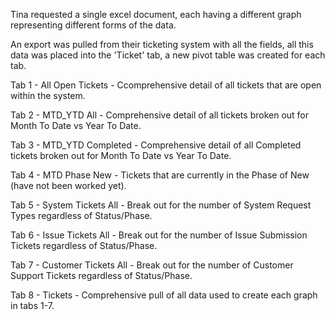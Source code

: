 Tina requested a single excel document, each having a different graph representing different forms of the data.

An export was pulled from their ticketing system with all the fields, all this data was placed into the 'Ticket' tab, a new pivot table was created for each tab.

Tab 1 - All Open Tickets - Ccomprehensive detail of all tickets that are open within the system.

Tab 2 - MTD_YTD All - Comprehensive detail of all tickets broken out for Month To Date vs Year To Date. 

Tab 3 - MTD_YTD Completed - Comprehensive detail of all Completed tickets broken out for Month To Date vs Year To Date. 

Tab 4 - MTD Phase New - Tickets that are currently in the Phase of New (have not been worked yet).

Tab 5 - System Tickets All - Break out for the number of System Request Types regardless of Status/Phase. 

Tab 6 - Issue Tickets All - Break out for the number of Issue Submission Tickets regardless of Status/Phase. 

Tab 7 - Customer Tickets All - Break out for the number of Customer Support Tickets regardless of Status/Phase. 

Tab 8 - Tickets - Comprehensive pull of all data used to create each graph in tabs 1-7.
